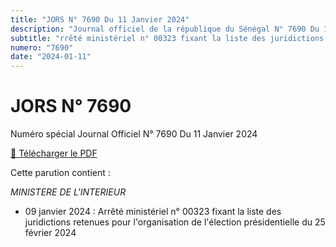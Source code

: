 ```yaml
---
title: "JORS N° 7690 Du 11 Janvier 2024"
description: "Journal officiel de la république du Sénégal N° 7690 Du 11 Janvier 2024"
subtitle: "rrêté ministériel n° 00323 fixant la liste des juridictions retenues pour l'organisation de l'élection présidentielle du 25 février 2024"
numero: "7690"
date: "2024-01-11"
---
```


# JORS N° 7690

Numéro spécial Journal Officiel N° 7690 Du 11 Janvier 2024

<a href="/pdf/jors/JO-7690-du-11-janvier-2024.pdf" target="_blank">📄 Télécharger le PDF</a>

Cette parution contient :

_MINISTERE DE L'INTERIEUR_

- 09 janvier 2024 : Arrêté ministériel n° 00323 fixant la liste des juridictions retenues pour l'organisation de l'élection présidentielle du 25 février 2024

